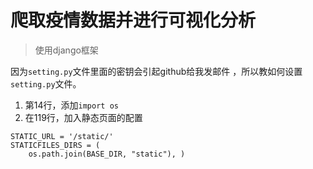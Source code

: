# 爬取疫情数据并进行可视化分析

> 使用django框架

因为`setting.py`文件里面的密钥会引起github给我发邮件 ，所以教如何设置`setting.py`文件。

1. 第14行，添加`import os`
2. 在119行，加入静态页面的配置

```
STATIC_URL = '/static/'
STATICFILES_DIRS = (
    os.path.join(BASE_DIR, "static"), )
```